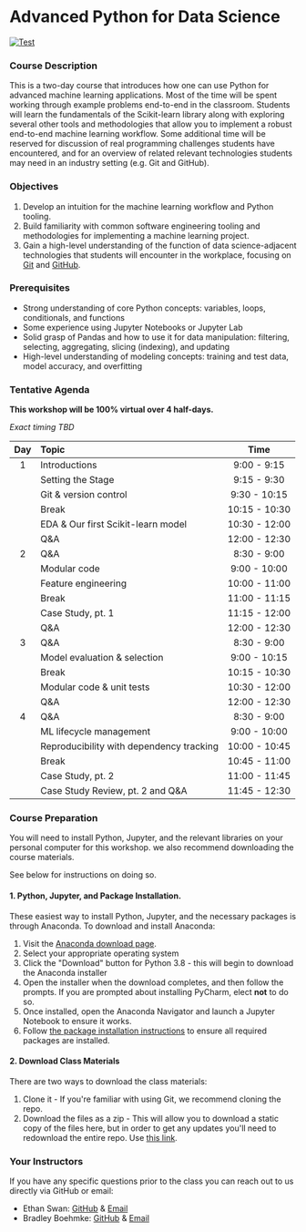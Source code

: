 # Advanced Python for Data Science

[![Test](https://github.com/uc-python/advanced-python-datasci/workflows/Test/badge.svg)](https://github.com/uc-python/advanced-python-datasci/actions?query=workflow%3ATest)

### Course Description

This is a two-day course that introduces how one can use Python for advanced machine learning applications.
Most of the time will be spent working through example problems end-to-end in the classroom.
Students will learn the fundamentals of the Scikit-learn library along with exploring several other tools and methodologies that allow you to implement a robust end-to-end machine learning workflow.
Some additional time will be reserved for discussion of real programming challenges students have encountered, and for an overview of related relevant technologies students may need in an industry setting (e.g. Git and GitHub).

### Objectives

1. Develop an intuition for the machine learning workflow and Python tooling.
2. Build familiarity with common software engineering tooling and methodologies for implementing a machine learning project.
3. Gain a high-level understanding of the function of data science-adjacent technologies that students will encounter in the workplace, focusing on [Git](https://git-scm.com) and [GitHub](https://github.com).

### Prerequisites

- Strong understanding of core Python concepts: variables, loops, conditionals, and functions
- Some experience using Jupyter Notebooks or Jupyter Lab
- Solid grasp of Pandas and how to use it for data manipulation: filtering, selecting, aggregating, slicing (indexing), and updating
- High-level understanding of modeling concepts: training and test data, model accuracy, and overfitting

### Tentative Agenda
**This workshop will be 100% virtual over 4 half-days.**

*Exact timing TBD*

| Day | Topic                                                                          |     Time      |
| :-: | :----------------------------------------------------------------------------- | :-----------: |
|  1  | Introductions                                                                  |  9:00 - 9:15  |
|     | Setting the Stage                                                              |  9:15 - 9:30  |
|     | Git & version control                                                          |  9:30 - 10:15 |
|     | Break                                                                          | 10:15 - 10:30 |
|     | EDA & Our first Scikit-learn model                                              | 10:30 - 12:00 |
|     | Q&A                                                                            | 12:00 - 12:30 |
|  2  | Q&A                                                                            |  8:30 - 9:00  |
|     | Modular code                                                                   |  9:00 - 10:00 |
|     | Feature engineering                                                            | 10:00 - 11:00 |
|     | Break                                                                          | 11:00 - 11:15 |
|     | Case Study, pt. 1                                                              | 11:15 - 12:00 |
|     | Q&A                                                                            | 12:00 - 12:30 |
|  3  | Q&A                                                                            |  8:30 - 9:00  |
|     | Model evaluation & selection                                                   |  9:00 - 10:15 |
|     | Break                                                                          | 10:15 - 10:30 |
|     | Modular code & unit tests                                                      | 10:30 - 12:00 |
|     | Q&A                                                                            | 12:00 - 12:30 |
|  4  | Q&A                                                                            |  8:30 - 9:00  |
|     | ML lifecycle management                                                        |  9:00 - 10:00 |
|     | Reproducibility with dependency tracking                                       | 10:00 - 10:45 |
|     | Break                                                                          | 10:45 - 11:00 |
|     | Case Study, pt. 2                                                              | 11:00 - 11:45 |
|     | Case Study Review, pt. 2 and Q&A                                               | 11:45 - 12:30 |

### Course Preparation

You will need to install Python, Jupyter, and the relevant libraries on your personal computer for this workshop. we also recommend downloading the course materials.

See below for instructions on doing so.

#### 1. Python, Jupyter, and Package Installation.

These easiest way to install Python, Jupyter, and the necessary packages is through Anaconda. To download and install Anaconda:

1. Visit the [Anaconda download page](https://www.anaconda.com/products/individual).
2. Select your appropriate operating system
3. Click the "Download" button for Python 3.8 - this will begin to download the Anaconda installer
4. Open the installer when the download completes, and then follow the prompts. If you are prompted about installing PyCharm, elect **not** to do so.
5. Once installed, open the Anaconda Navigator and launch a Jupyter Notebook to ensure it works.
6. Follow [the package installation instructions](https://docs.anaconda.com/anaconda/navigator/tutorials/manage-packages/#installing-a-package) to ensure all required packages are installed.

#### 2. Download Class Materials

There are two ways to download the class materials:

1. Clone it - If you're familiar with using Git, we recommend cloning the repo.
2. Download the files as a zip - This will allow you to download a static copy of the files here, but in order to get any updates you'll need to redownload the entire repo. Use [this link](https://github.com/uc-python/advanced-python-datasci/archive/master.zip).

### Your Instructors

If you have any specific questions prior to the class you can reach out to us directly via GitHub or email:

  * Ethan Swan: [GitHub](https://www.github.com/eswan18) & [Email](mailto:ethanpswan@gmail.com)
  * Bradley Boehmke: [GitHub](https://www.github.com/bradleyboehmke) & [Email](mailto:bradleyboehmke@gmail.com)
